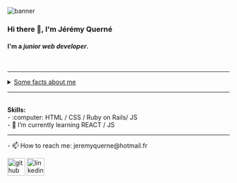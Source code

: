 ![banner](https://pilbox.themuse.com/image.png?url=https%3A%2F%2Fassets.themuse.com%2Fuploaded%2Fattachments%2F18595.png%3Fv%3Da520579c81d937c9277f3f3714fcd8f7d6570d12cc80a11772af0fac18269e1c&prog=1&w=780)

### Hi there 👋, I'm **Jérémy Querné**
#### I'm a *junior web developer*. 
<br />  
<hr>
<details> <summary><U>Some facts about me</U></summary>
<br />  
I started as working as a marine biology lab scientist :ocean: then I've been a substitute teacher :school_satchel:
Now I'm starting over in as a web developer :computer: and I'm loving it! :sparkling_heart:
<br />
I can speak and write in :fr: :uk: :es:
<br />
I'm interested in science (obviously ;) ), science-fiction :alien: and fantasy :scroll: in series, movies and games. 
<br />
I'm also trying to stay fit by sailing and surfing. :surfer:
<br />         
check out my resume (in french for now) https://Queje.github.io
</details>
<hr>
<br />  
<strong>Skills:</strong>
<br />  
- :computer: HTML / CSS / Ruby on Rails/ JS
<br />  
- 🌱 I’m currently learning REACT / JS 
<br /> 
<hr>  
- 📫 How to reach me:   
jeremyquerne@hotmail.fr
<br />     

[<img src='https://cdn.jsdelivr.net/npm/simple-icons@3.0.1/icons/github.svg' alt='github' height='40'>](https://github.com/Queje)  [<img src='https://cdn.jsdelivr.net/npm/simple-icons@3.0.1/icons/linkedin.svg' alt='linkedin' height='40'>](https://www.linkedin.com/in/JérémyQuerné/)  

